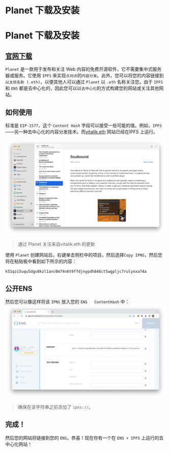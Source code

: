 # Planet 下载及安装

# Planet 下载及安装
## [官网下载](https://www.planetable.xyz/)  
`Planet` 是一款用于发布和关注 Web 内容的免费开源软件，它不需要集中式服务器或服务。它使用 `IPFS` 来实现`点对点`的`内容分发`。此外，您可以将您的内容链接到`以太坊名称 (.eth)`，以便其他人可以通过 `Planet` 以 `.eth` 名称关注您。由于 `IPFS` 和 `ENS` 都是去中心化的，因此您可以以`去中心化`的方式构建您的网站或关注其他网站。  
  
## 如何使用
标准是 `EIP-1577`，这个 `Content Hash` 字段可以接受一些可能的值。例如，`IPFS`——另一种去中心化的内容分发技术。而[vitalik.eth](https://ipfs.io/ipns/vitalik.eth) 网站已经在IPFS 上运行。
  
![logo](/images/vitalik-eth.png)  
>通过 Planet 关注来自vitalik.eth 的更新
  
使用 `Planet` 创建网站后，右键单击侧栏中的项目，然后选择`Copy IPNS`，然后您将在粘贴板中看到如下所示的内容：  
```sh
k51qzi5uqu5dgv8kzl1anc0m74n6t9ffdjnypdh846ct5wgpljc7rulynxa74a
```
## 公开ENS
然后您可以像这样将该 `IPNS` 放入您的 `ENS   ContentHash` 中：  
![ETH](/images/set-content-hash.png)  
>确保在该字符串之前添加了 `ipns://`。  
## 完成！
然后您的网站将链接到您的 `ENS`。恭喜！现在你有一个在 `ENS + IPFS` 上运行的去中心化网站！
